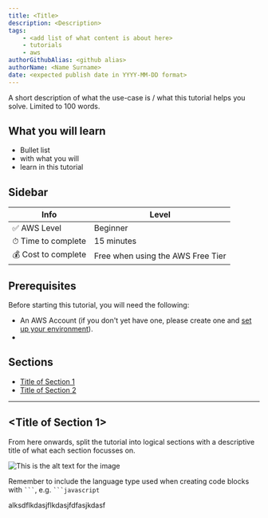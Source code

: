 ```yaml
---
title: <Title>
description: <Description>
tags:
    - <add list of what content is about here>
    - tutorials
    - aws
authorGithubAlias: <github alias>
authorName: <Name Surname>
date: <expected publish date in YYYY-MM-DD format>
---
```


<!-- Throughout this template there will be comments like these, please remove them before committing the first version of the content piece. -->

A short description of what the use-case is / what this tutorial helps you solve. Limited to 100 words.

## What you will learn

- Bullet list
- with what you will
- learn in this tutorial

## Sidebar
<!-- Update with the appropriate values -->
| Info                | Level                                  |
| ------------------- | -------------------------------------- |
| ✅ AWS Level        | Beginner                               |
| ⏱ Time to complete  | 15 minutes                                 |
| 💰 Cost to complete | Free when using the AWS Free Tier |

## Prerequisites

Before starting this tutorial, you will need the following:

 - An AWS Account (if you don't yet have one, please create one and [set up your environment](https://aws.amazon.com/getting-started/guides/setup-environment/)).
 - <!-- any other pre-requisites you will need -->

## Sections
 - [Title of Section 1](#title-of-section-1) <!-- Uses the name of the section with dashes -->
 - [Title of Section 2](#title-of-section-2) <!-- Uses the name of the section with dashes -->

---

## <Title of Section 1>

From here onwards, split the tutorial into logical sections with a descriptive title of what each section focusses on.

<!-- Sample Image link -->
![This is the alt text for the image](images/where-this-image-is-stored.png)

<!-- Code Blocks -->
Remember to include the language type used when creating code blocks with ` ``` `, e.g. ` ```javascript `


alksdflkdasjflkdasjfdfasjkdasf
